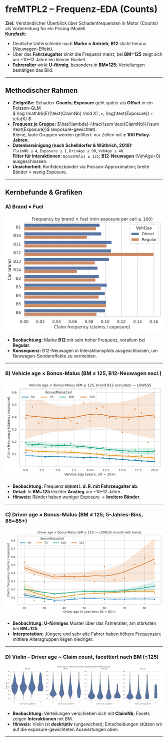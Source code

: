 # freMTPL2 – Frequenz-EDA (Counts)

**Ziel:** Verständlicher Überblick über Schadenfrequenzen in Motor (Counts) als Vorbereitung für ein Pricing-Modell.  
**Kurzfazit:**
- Deutliche Unterschiede nach **Marke × Antrieb**; **B12** sticht heraus (Neuwagen-Effekt).
- Über das **Fahrzeugalter** sinkt die Frequenz meist; bei **BM=125** zeigt sich um ~10–12 Jahre ein kleiner Buckel.
- **Fahreralter** wirkt **U-förmig**, besonders in **BM=125**; Verteilungen bestätigen das Bild.

---

## Methodischer Rahmen 

- **Zielgröße:** Schaden-**Counts**; **Exposure** geht später als **Offset** in ein Poisson-GLM  
  $  \log \mathbb{E}[\text{ClaimNb} \mid X] \;=\; \log(\text{Exposure}) + \eta(X)  $
- **Frequenz je Gruppe:** $\hat{\lambda}=\frac{\sum \text{ClaimNb}}{\sum \text{Exposure}}$ (exposure-gewichtet).  
  Kleine, laute Gruppen werden gefiltert: nur Zellen mit **≥ 100 Policy-Jahren**.
- **Datenbereinigung (nach Schelldorfer & Wüthrich, 2019):**  
  `ClaimNb ≤ 4`, `Exposure ≤ 1`, `DrivAge ≤ 90`, `VehAge ≤ 40`.  
  **Filter für Interaktionen:** `BonusMalus ≤ 125`; **B12-Neuwagen** (VehAge=0) ausgeschlossen.
- **Unsicherheit:** Konfidenzbänder via Poisson-Approximation; breite Bänder = wenig Exposure.

---

## Kernbefunde & Grafiken

### A) Brand × Fuel
![Brand × Fuel](reports/figs/A_brand_fuel.png)

- **Beobachtung:** Marke **B12** mit sehr hoher Frequenz, vorallem bei **Regular**.  
- **Konsequenz:** B12-Neuwagen in Interaktionsplots ausgeschlossen, um Neuwagen-Sondereffekte zu vermeiden.

---

### B) Vehicle age × Bonus-Malus (BM ≤ 125, B12-Neuwagen excl.)
![VehAge × BM](reports/figs/B_vehage_bm_lowess.png)

- **Beobachtung:** Frequenz **nimmt i. d. R. mit Fahrzeugalter ab**.  
- **Detail:** In **BM=125** leichter **Anstieg** um ~10–12 Jahre.  
- **Hinweis:** Ränder haben weniger Exposure → **breitere Bänder**.

---

### C) Driver age × Bonus-Malus (BM ≤ 125; 5-Jahres-Bins, 85=85+)
![DrivAge × BM](reports/figs/C_drivage_bm_lowess_weighted.png)

- **Beobachtung:** **U-förmiges** Muster über das Fahreralter, am stärksten bei **BM=125**.  
- **Interpretation:** Jüngere und sehr alte Fahrer haben höhere Frequenzen; mittlere Altersgruppen liegen niedriger.

---

### D) Violin – Driver age ~ Claim count, facettiert nach BM (≤125)
![Violin DrivAge ~ ClaimNb](reports/figs/D_violin_drivage_claims_by_bm.png)

- **Beobachtung:** Verteilungen verschieben sich mit **ClaimNb**; Facets zeigen **Interaktionen** mit BM.  
- **Hinweis:** Violin ist **deskriptiv** (ungewichtet); Entscheidungen stützen wir auf die exposure-gewichteten Auswertungen oben.

---
<!--
## Implikationen für die Modellierung

- **Baseline:** Poisson-GLM für **Counts** mit **log(Exposure) als Offset**.  
- **Form der Effekte:**
  - **Fahreralter:** nahe **monoton/U-förmig** → **Splines (GAM)** oder **monotone Constraints** im Boosting plausibel.
  - **Fahrzeugalter:** meist fallend → einfache Terme möglich; Splines prüfen.
  - **BM-Interaktionen:** sichtbar → ausgewählte Interaktionen modellieren bzw. additive Modelle mit Interaktionstermen nutzen.
- **Kategorische Features:** Low/Mid-Card → **One-Hot** (ggf. „Other“ für seltene Klassen); High-Card → **Target-Encoding out-of-fold** (Leckage vermeiden).

---

## Was wir **nicht** tun

- Keine Rohdaten im Repo; keine personenbezogenen Aussagen.  
- Keine regulatorischen Claims (IFRS/SII).  
- Keine Ziel-Leckage (Encodings später strikt **OOF**).

---

## Nächster Schritt

**Poisson-GLM (Baseline)** mit **Kalibrierungs-Plot** (Reliability) und **Lift/Gini** (OOF). Danach Vergleich mit **GAM** (Splines) und **Boosting** (Poisson/Tweedie); optional **EBM** oder **monotone LightGBM**.
-->
